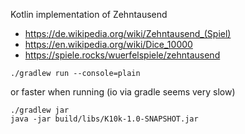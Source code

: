 Kotlin implementation of Zehntausend

* https://de.wikipedia.org/wiki/Zehntausend_(Spiel)
* https://en.wikipedia.org/wiki/Dice_10000
* https://spiele.rocks/wuerfelspiele/zehntausend

```
./gradlew run --console=plain
```

or faster when running (io via gradle seems very slow)

```
./gradlew jar
java -jar build/libs/K10k-1.0-SNAPSHOT.jar
```
